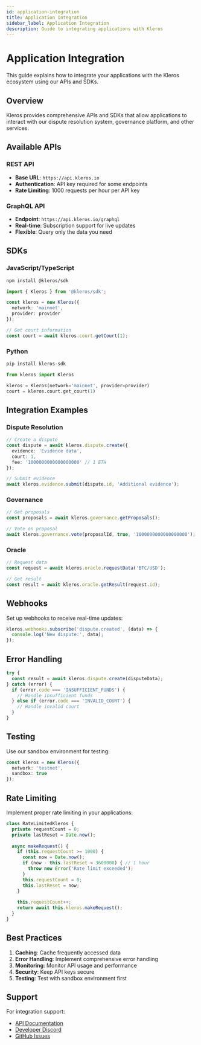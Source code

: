 ```yaml
---
id: application-integration
title: Application Integration
sidebar_label: Application Integration
description: Guide to integrating applications with Kleros
---
```


# Application Integration

This guide explains how to integrate your applications with the Kleros ecosystem using our APIs and SDKs.

## Overview

Kleros provides comprehensive APIs and SDKs that allow applications to interact with our dispute resolution system, governance platform, and other services.

## Available APIs

### REST API
- **Base URL**: `https://api.kleros.io`
- **Authentication**: API key required for some endpoints
- **Rate Limiting**: 1000 requests per hour per API key

### GraphQL API
- **Endpoint**: `https://api.kleros.io/graphql`
- **Real-time**: Subscription support for live updates
- **Flexible**: Query only the data you need

## SDKs

### JavaScript/TypeScript
```bash
npm install @kleros/sdk
```

```typescript
import { Kleros } from '@kleros/sdk';

const kleros = new Kleros({
  network: 'mainnet',
  provider: provider
});

// Get court information
const court = await kleros.court.getCourt(1);
```

### Python
```bash
pip install kleros-sdk
```

```python
from kleros import Kleros

kleros = Kleros(network='mainnet', provider=provider)
court = kleros.court.get_court(1)
```

## Integration Examples

### Dispute Resolution
```typescript
// Create a dispute
const dispute = await kleros.dispute.create({
  evidence: 'Evidence data',
  court: 1,
  fee: '1000000000000000000' // 1 ETH
});

// Submit evidence
await kleros.evidence.submit(dispute.id, 'Additional evidence');
```

### Governance
```typescript
// Get proposals
const proposals = await kleros.governance.getProposals();

// Vote on proposal
await kleros.governance.vote(proposalId, true, '1000000000000000000');
```

### Oracle
```typescript
// Request data
const request = await kleros.oracle.requestData('BTC/USD');

// Get result
const result = await kleros.oracle.getResult(request.id);
```

## Webhooks

Set up webhooks to receive real-time updates:

```typescript
kleros.webhooks.subscribe('dispute.created', (data) => {
  console.log('New dispute:', data);
});
```

## Error Handling

```typescript
try {
  const result = await kleros.dispute.create(disputeData);
} catch (error) {
  if (error.code === 'INSUFFICIENT_FUNDS') {
    // Handle insufficient funds
  } else if (error.code === 'INVALID_COURT') {
    // Handle invalid court
  }
}
```

## Testing

Use our sandbox environment for testing:

```typescript
const kleros = new Kleros({
  network: 'testnet',
  sandbox: true
});
```

## Rate Limiting

Implement proper rate limiting in your applications:

```typescript
class RateLimitedKleros {
  private requestCount = 0;
  private lastReset = Date.now();
  
  async makeRequest() {
    if (this.requestCount >= 1000) {
      const now = Date.now();
      if (now - this.lastReset < 3600000) { // 1 hour
        throw new Error('Rate limit exceeded');
      }
      this.requestCount = 0;
      this.lastReset = now;
    }
    
    this.requestCount++;
    return await this.kleros.makeRequest();
  }
}
```

## Best Practices

1. **Caching**: Cache frequently accessed data
2. **Error Handling**: Implement comprehensive error handling
3. **Monitoring**: Monitor API usage and performance
4. **Security**: Keep API keys secure
5. **Testing**: Test with sandbox environment first

## Support

For integration support:
- [API Documentation](https://docs.kleros.io/api)
- [Developer Discord](https://discord.gg/kleros)
- [GitHub Issues](https://github.com/kleros/kleros-sdk/issues)
